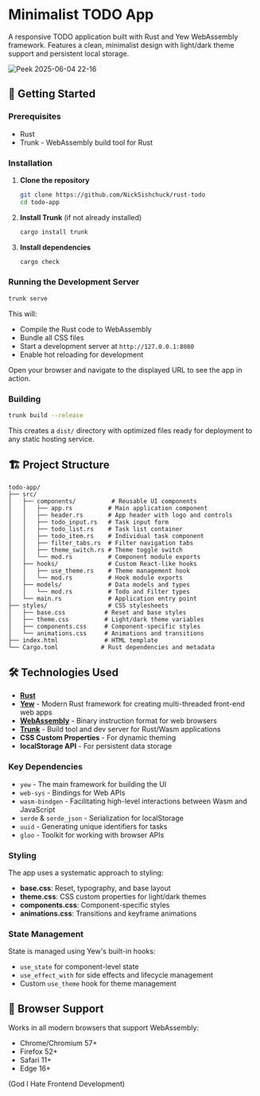 # Minimalist TODO App

A responsive TODO application built with Rust and Yew WebAssembly framework. Features a clean, minimalist design with light/dark theme support and persistent local storage.

![Peek 2025-06-04 22-16](https://github.com/user-attachments/assets/ae98dc45-faa5-441f-9755-858945907c29)

## 🚀 Getting Started

### Prerequisites

- Rust
- Trunk - WebAssembly build tool for Rust

### Installation

1. **Clone the repository**
   ```bash
   git clone https://github.com/NickSishchuck/rust-todo
   cd todo-app
   ```

2. **Install Trunk** (if not already installed)
   ```bash
   cargo install trunk
   ```

3. **Install dependencies**
   ```bash
   cargo check
   ```

### Running the Development Server

```bash
trunk serve
```

This will:
- Compile the Rust code to WebAssembly
- Bundle all CSS files
- Start a development server at `http://127.0.0.1:8080`
- Enable hot reloading for development

Open your browser and navigate to the displayed URL to see the app in action.

### Building

```bash
trunk build --release
```

This creates a `dist/` directory with optimized files ready for deployment to any static hosting service.

## 🏗️ Project Structure

```
todo-app/
├── src/
│   ├── components/          # Reusable UI components
│   │   ├── app.rs          # Main application component
│   │   ├── header.rs       # App header with logo and controls
│   │   ├── todo_input.rs   # Task input form
│   │   ├── todo_list.rs    # Task list container
│   │   ├── todo_item.rs    # Individual task component
│   │   ├── filter_tabs.rs  # Filter navigation tabs
│   │   ├── theme_switch.rs # Theme toggle switch
│   │   └── mod.rs          # Component module exports
│   ├── hooks/              # Custom React-like hooks
│   │   ├── use_theme.rs    # Theme management hook
│   │   └── mod.rs          # Hook module exports
│   ├── models/             # Data models and types
│   │   └── mod.rs          # Todo and Filter types
│   └── main.rs             # Application entry point
├── styles/                 # CSS stylesheets
│   ├── base.css           # Reset and base styles
│   ├── theme.css          # Light/dark theme variables
│   ├── components.css     # Component-specific styles
│   └── animations.css     # Animations and transitions
├── index.html             # HTML template
└── Cargo.toml            # Rust dependencies and metadata
```

## 🛠️ Technologies Used

- **[Rust](https://www.rust-lang.org/)**
- **[Yew](https://yew.rs/)** - Modern Rust framework for creating multi-threaded front-end web apps
- **[WebAssembly](https://webassembly.org/)** - Binary instruction format for web browsers
- **[Trunk](https://trunkrs.dev/)** - Build tool and dev server for Rust/Wasm applications
- **CSS Custom Properties** - For dynamic theming
- **localStorage API** - For persistent data storage

### Key Dependencies

- `yew` - The main framework for building the UI
- `web-sys` - Bindings for Web APIs
- `wasm-bindgen` - Facilitating high-level interactions between Wasm and JavaScript
- `serde` & `serde_json` - Serialization for localStorage
- `uuid` - Generating unique identifiers for tasks
- `gloo` - Toolkit for working with browser APIs


### Styling

The app uses a systematic approach to styling:

- **base.css**: Reset, typography, and base layout
- **theme.css**: CSS custom properties for light/dark themes
- **components.css**: Component-specific styles
- **animations.css**: Transitions and keyframe animations

### State Management

State is managed using Yew's built-in hooks:
- `use_state` for component-level state
- `use_effect_with` for side effects and lifecycle management
- Custom `use_theme` hook for theme management

## 📱 Browser Support

Works in all modern browsers that support WebAssembly:
- Chrome/Chromium 57+
- Firefox 52+
- Safari 11+
- Edge 16+

(God I Hate Frontend Development)

